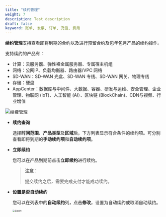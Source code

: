 ```yaml
---
title: "续约管理"
weight: 7
description: Test description
draft: false
keyword: 账单, 发票, 订单, 充值, 费用
---
```


**续约管理**支持查看即将到期的合约以及进行预留合约及包年包月产品的续约操作。

支持续约的产品有：

- 计算：云服务器、弹性裸金属服务器、专属宿主机组
- 网络：公网IP、负载均衡器、路由器/VPC 网络
- SD-WAN：SD-WAN 光盒、SD-WAN 专线、SD-WAN 网关、物理专线
- 存储：硬盘
- AppCenter：数据库与中间件、大数据、容器、研发与运维、安全管理、企业管理、物联网 (IoT)、人工智能 (AI）、区块链 (BlockChain)、CDN与视频、行业增值

![续费管理](../../../_images/continue_order.png)

- **续约查询**

  选择**时间范围**、**产品类型**及**区域**后，下方列表显示符合条件的续约项。可分别查看即将到期的**手动续约项**和**自动续约项**。

- **立即续约**

  您可以在产品到期前点击**立即续约**进行续约。

  > **注意**：
  >
  > 提交续约之后，需要完成支付才能成功续约。

- **设置是否自动续约**

  您可以在列表中的**自动续约**列，点击**修改**，设置为自动续约或取消自动续约。

  <img src="../../../_images/auto_renewal.png" alt="自动续约" style="zoom:40%;" />

